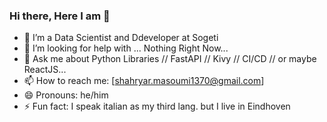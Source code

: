 ### Hi there, Here I am 👋

- 🔭 I’m a Data Scientist and Ddeveloper at Sogeti
- 🤔 I’m looking for help with ... Nothing Right Now...
- 💬 Ask me about Python Libraries // FastAPI // Kivy // CI/CD // or maybe ReactJS...
- 📫 How to reach me: [shahryar.masoumi1370@gmail.com]
- 😄 Pronouns: he/him
- ⚡ Fun fact: I speak italian as my third lang. but I live in Eindhoven
